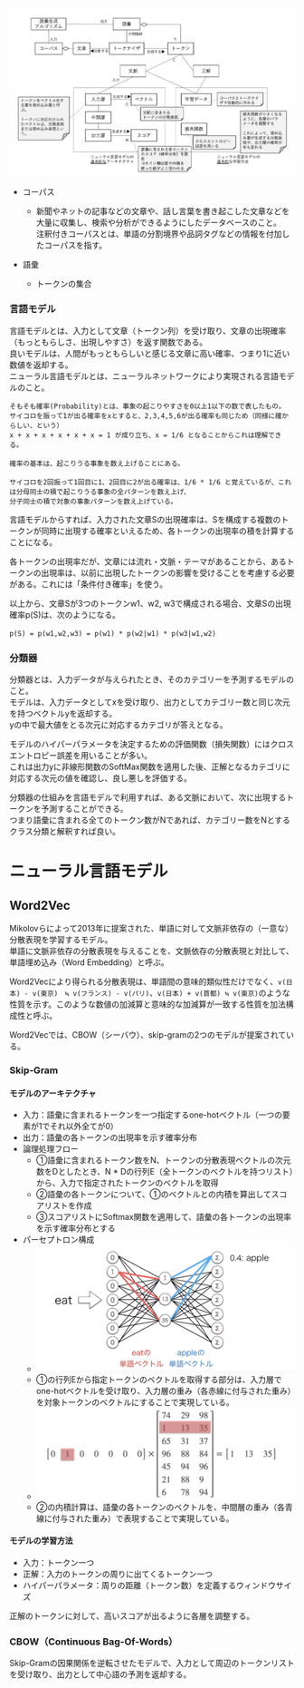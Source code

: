 ![](/picture/自然言語処理1.png)

- コーパス
  - 新聞やネットの記事などの文章や、話し言葉を書き起こした文章などを大量に収集し、検索や分析ができるようにしたデータベースのこと。  
注釈付きコーパスとは、単語の分割境界や品詞タグなどの情報を付加したコーパスを指す。

- 語彙
  - トークンの集合

### 言語モデル
言語モデルとは、入力として文章（トークン列）を受け取り、文章の出現確率（もっともらしさ、出現しやすさ）を返す関数である。  
良いモデルは、人間がもっともらしいと感じる文章に高い確率、つまり1に近い数値を返却する。  
ニューラル言語モデルとは、ニューラルネットワークにより実現される言語モデルのこと。  

```
そもそも確率(Probability)とは、事象の起こりやすさを0以上1以下の数で表したもの。  
サイコロを振って1が出る確率をxとすると、2,3,4,5,6が出る確率も同じため（同様に確からしい、という）  
x + x + x + x + x + x = 1 が成り立ち、x = 1/6 となることからこれは理解できる。

確率の基本は、起こりうる事象を数え上げることにある。

サイコロを2回振って1回目に1、2回目に2が出る確率は、1/6 * 1/6 と覚えているが、これは分母同士の積で起こりうる事象の全パターンを数え上げ、
分子同士の積で対象の事象パターンを数え上げている。
```

言語モデルからすれば、入力された文章Sの出現確率は、Sを構成する複数のトークンが同時に出現する確率といえるため、各トークンの出現率の積を計算することになる。

各トークンの出現率だが、文章には流れ・文脈・テーマがあることから、あるトークンの出現率は、以前に出現したトークンの影響を受けることを考慮する必要がある。これには「条件付き確率」を使う。

以上から、文章Sが3つのトークンw1、w2, w3で構成される場合、文章Sの出現確率p(S)は、次のようになる。

`p(S) = p(w1,w2,w3) = p(w1) * p(w2|w1) * p(w3|w1,w2)`


### 分類器
分類器とは、入力データが与えられたとき、そのカテゴリーを予測するモデルのこと。  
モデルは、入力データとしてxを受け取り、出力としてカテゴリー数と同じ次元を持つベクトルyを返却する。  
yの中で最大値をとる次元に対応するカテゴリが答えとなる。

モデルのハイパーパラメータを決定するための評価関数（損失関数）にはクロスエントロピー誤差を用いることが多い。  
これは出力yに非線形関数のSoftMax関数を適用した後、正解となるカテゴリに対応する次元の値を確認し、良し悪しを評価する。

分類器の仕組みを言語モデルで利用すれば、ある文脈において、次に出現するトークンを予測することができる。  
つまり語彙に含まれる全てのトークン数がNであれば、カテゴリー数をNとするクラス分類と解釈すれば良い。

# ニューラル言語モデル

## Word2Vec
Mikolovらによって2013年に提案された、単語に対して文脈非依存の（一意な）分散表現を学習するモデル。  
単語に文脈非依存の分散表現を与えることを、文脈依存の分散表現と対比して、単語埋め込み（Word Embedding）と呼ぶ。　　

Word2Vecにより得られる分散表現は、単語間の意味的類似性だけでなく、`v(日本) - v(東京)　≒ v(フランス) - v(パリ)`、`v(日本) + v(首都) ≒ v(東京)`のような性質を示す。このような数値の加減算と意味的な加減算が一致する性質を加法構成性と呼ぶ。

Word2Vecでは、CBOW（シーバウ）、skip-gramの2つのモデルが提案されている。

### Skip-Gram
#### モデルのアーキテクチャ
- 入力：語彙に含まれるトークンを一つ指定するone-hotベクトル（一つの要素が1でそれ以外全てが0）
- 出力：語彙の各トークンの出現率を示す確率分布
- 論理処理フロー
  - ①語彙に含まれるトークン数をN、トークンの分散表現ベクトルの次元数をDとしたとき、N * Dの行列E（全トークンのベクトルを持つリスト）から、入力で指定されたトークンのベクトルを取得
  - ②語彙の各トークンについて、①のベクトルとの内積を算出してスコアリストを作成
  - ③スコアリストにSoftmax関数を適用して、語彙の各トークンの出現率を示す確率分布とする
- パーセプトロン構成
  - ![](/picture/自然言語処理2.png)
  - ①の行列Eから指定トークンのベクトルを取得する部分は、入力層でone-hotベクトルを受け取り、入力層の重み（各赤線に付与された重み）を対象トークンのベクトルにすることで実現している。
  - ![](/picture/自然言語処理3.png)
  - ②の内積計算は、語彙の各トークンのベクトルを、中間層の重み（各青線に付与された重み）で表現することで実現している。

#### モデルの学習方法
- 入力：トークン一つ
- 正解：入力のトークンの周りに出てくるトークン一つ
- ハイパーパラメータ：周りの距離（トークン数）を定義するウィンドウサイズ

正解のトークンに対して、高いスコアが出るように各層を調整する。

### CBOW（Continuous Bag-Of-Words）
Skip-Gramの因果関係を逆転させたモデルで、入力として周辺のトークンリストを受け取り、出力として中心語の予測を返却する。

